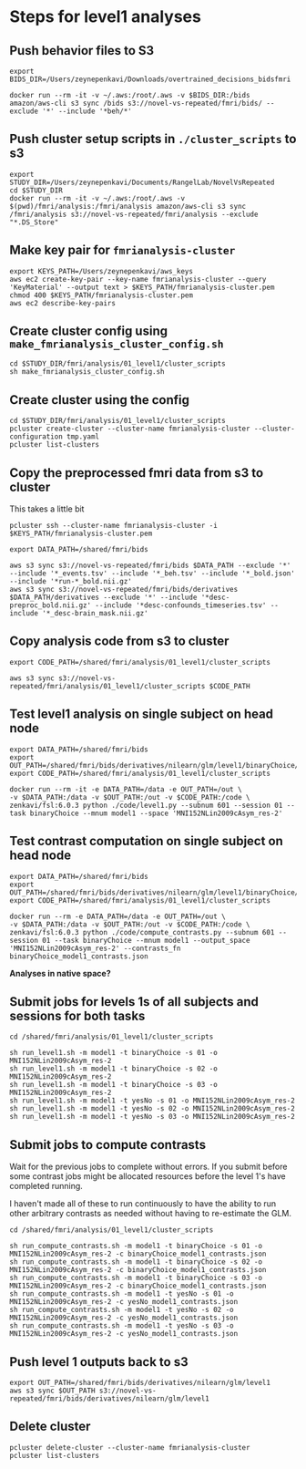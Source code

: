 # Steps for level1 analyses

## Push behavior files to S3

```
export BIDS_DIR=/Users/zeynepenkavi/Downloads/overtrained_decisions_bidsfmri

docker run --rm -it -v ~/.aws:/root/.aws -v $BIDS_DIR:/bids amazon/aws-cli s3 sync /bids s3://novel-vs-repeated/fmri/bids/ --exclude '*' --include '*beh/*'
```

## Push cluster setup scripts in `./cluster_scripts` to s3

```
export STUDY_DIR=/Users/zeynepenkavi/Documents/RangelLab/NovelVsRepeated
cd $STUDY_DIR
docker run --rm -it -v ~/.aws:/root/.aws -v $(pwd)/fmri/analysis:/fmri/analysis amazon/aws-cli s3 sync /fmri/analysis s3://novel-vs-repeated/fmri/analysis --exclude "*.DS_Store"
```

## Make key pair for `fmrianalysis-cluster`

```
export KEYS_PATH=/Users/zeynepenkavi/aws_keys
aws ec2 create-key-pair --key-name fmrianalysis-cluster --query 'KeyMaterial' --output text > $KEYS_PATH/fmrianalysis-cluster.pem
chmod 400 $KEYS_PATH/fmrianalysis-cluster.pem
aws ec2 describe-key-pairs
```

## Create cluster config using `make_fmrianalysis_cluster_config.sh`

```
cd $STUDY_DIR/fmri/analysis/01_level1/cluster_scripts
sh make_fmrianalysis_cluster_config.sh
```

## Create cluster using the config

```
cd $STUDY_DIR/fmri/analysis/01_level1/cluster_scripts
pcluster create-cluster --cluster-name fmrianalysis-cluster --cluster-configuration tmp.yaml
pcluster list-clusters
```

## Copy the preprocessed fmri data from s3 to cluster

This takes a little bit

```
pcluster ssh --cluster-name fmrianalysis-cluster -i $KEYS_PATH/fmrianalysis-cluster.pem

export DATA_PATH=/shared/fmri/bids

aws s3 sync s3://novel-vs-repeated/fmri/bids $DATA_PATH --exclude '*' --include '*_events.tsv' --include '*_beh.tsv' --include '*_bold.json' --include '*run-*_bold.nii.gz'
aws s3 sync s3://novel-vs-repeated/fmri/bids/derivatives $DATA_PATH/derivatives --exclude '*' --include '*desc-preproc_bold.nii.gz' --include '*desc-confounds_timeseries.tsv' --include '*_desc-brain_mask.nii.gz'
```
## Copy analysis code from s3 to cluster

```
export CODE_PATH=/shared/fmri/analysis/01_level1/cluster_scripts

aws s3 sync s3://novel-vs-repeated/fmri/analysis/01_level1/cluster_scripts $CODE_PATH
```

## Test level1 analysis on single subject on head node

```
export DATA_PATH=/shared/fmri/bids
export OUT_PATH=/shared/fmri/bids/derivatives/nilearn/glm/level1/binaryChoice/model1
export CODE_PATH=/shared/fmri/analysis/01_level1/cluster_scripts

docker run --rm -it -e DATA_PATH=/data -e OUT_PATH=/out \
-v $DATA_PATH:/data -v $OUT_PATH:/out -v $CODE_PATH:/code \
zenkavi/fsl:6.0.3 python ./code/level1.py --subnum 601 --session 01 --task binaryChoice --mnum model1 --space 'MNI152NLin2009cAsym_res-2'
```

## Test contrast computation on single subject on head node

```
export DATA_PATH=/shared/fmri/bids
export OUT_PATH=/shared/fmri/bids/derivatives/nilearn/glm/level1/binaryChoice/model1
export CODE_PATH=/shared/fmri/analysis/01_level1/cluster_scripts

docker run --rm -e DATA_PATH=/data -e OUT_PATH=/out \
-v $DATA_PATH:/data -v $OUT_PATH:/out -v $CODE_PATH:/code \
zenkavi/fsl:6.0.3 python ./code/compute_contrasts.py --subnum 601 --session 01 --task binaryChoice --mnum model1 --output_space 'MNI152NLin2009cAsym_res-2' --contrasts_fn binaryChoice_model1_contrasts.json
```

**Analyses in native space?**

## Submit jobs for levels 1s of all subjects and sessions for both tasks

```
cd /shared/fmri/analysis/01_level1/cluster_scripts

sh run_level1.sh -m model1 -t binaryChoice -s 01 -o MNI152NLin2009cAsym_res-2
sh run_level1.sh -m model1 -t binaryChoice -s 02 -o MNI152NLin2009cAsym_res-2
sh run_level1.sh -m model1 -t binaryChoice -s 03 -o MNI152NLin2009cAsym_res-2
sh run_level1.sh -m model1 -t yesNo -s 01 -o MNI152NLin2009cAsym_res-2
sh run_level1.sh -m model1 -t yesNo -s 02 -o MNI152NLin2009cAsym_res-2
sh run_level1.sh -m model1 -t yesNo -s 03 -o MNI152NLin2009cAsym_res-2
```

## Submit jobs to compute contrasts

Wait for the previous jobs to complete without errors. If you submit before some contrast jobs might be allocated resources before the level 1's have completed running.  

I haven't made all of these to run continuously to have the ability to run other arbitrary contrasts as needed without having to re-estimate the GLM.  

```
cd /shared/fmri/analysis/01_level1/cluster_scripts

sh run_compute_contrasts.sh -m model1 -t binaryChoice -s 01 -o MNI152NLin2009cAsym_res-2 -c binaryChoice_model1_contrasts.json
sh run_compute_contrasts.sh -m model1 -t binaryChoice -s 02 -o MNI152NLin2009cAsym_res-2 -c binaryChoice_model1_contrasts.json
sh run_compute_contrasts.sh -m model1 -t binaryChoice -s 03 -o MNI152NLin2009cAsym_res-2 -c binaryChoice_model1_contrasts.json
sh run_compute_contrasts.sh -m model1 -t yesNo -s 01 -o MNI152NLin2009cAsym_res-2 -c yesNo_model1_contrasts.json
sh run_compute_contrasts.sh -m model1 -t yesNo -s 02 -o MNI152NLin2009cAsym_res-2 -c yesNo_model1_contrasts.json
sh run_compute_contrasts.sh -m model1 -t yesNo -s 03 -o MNI152NLin2009cAsym_res-2 -c yesNo_model1_contrasts.json
```


## Push level 1 outputs back to s3

```
export OUT_PATH=/shared/fmri/bids/derivatives/nilearn/glm/level1
aws s3 sync $OUT_PATH s3://novel-vs-repeated/fmri/bids/derivatives/nilearn/glm/level1
```

## Delete cluster

```
pcluster delete-cluster --cluster-name fmrianalysis-cluster
pcluster list-clusters
```
